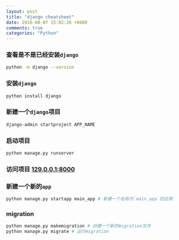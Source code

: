 ```yaml
---
layout: post
title: "django cheatsheet"
date: 2016-08-07 15:02:26 +0800
comments: true
categories: "Python"
---
```

### 查看是不是已经安装`django`
```sh
python -m django --version
```
### 安装`django`
```sh
python install django
```
### 新建一个`django`项目
```sh
django-admin startproject APP_NAME
```
### 启动项目
```sh
python manage.py runserver
```
### 访问项目 [129.0.0.1:8000](http://127.0.0.1:8000)
### 新建一个新的`app`
```sh
python manage.py startapp main_app # 新建一个名称为`main_app`的应用
```
### migration
```sh
python manage.py makemigration # 创建一个新的migration文件
python manage.py migrate # 运行migration
```
